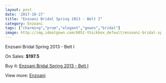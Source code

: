 ```yaml
---
layout: post
date: '2017-10-27'
title: "Enzoani Bridal Spring 2013 - Belt I"
category: Enzoani
tags: ["charming","prom","elegant","gowns","bridal"]
image: http://img.idealgown.com/6051-thickbox_default/enzoani-bridal-spring-2013-belt-i.jpg
---
```

Enzoani Bridal Spring 2013 - Belt I

On Sales: **$197.5**
<a href="https://www.idealgown.com/en/enzoani/2611-enzoani-bridal-spring-2013-belt-i.html"><amp-img layout="responsive" width="600" height="600" src="//img.idealgown.com/6051-thickbox_default/enzoani-bridal-spring-2013-belt-i.jpg" alt="Enzoani Bridal Spring 2013 - Belt I 0" /></a>

Buy it: [Enzoani Bridal Spring 2013 - Belt I](https://www.idealgown.com/en/enzoani/2611-enzoani-bridal-spring-2013-belt-i.html "Enzoani Bridal Spring 2013 - Belt I")

View more: [Enzoani](https://www.idealgown.com/en/32-enzoani "Enzoani")